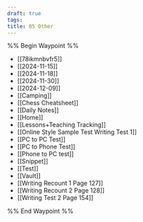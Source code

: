 ```yaml
---
draft: true
tags: 
title: 05 Other
---
```


%% Begin Waypoint %%

- [[78ikmnbvfr5]]
- [[2024-11-15]]
- [[2024-11-18]]
- [[2024-11-30]]
- [[2024-12-09]]
- [[Camping]]
- [[Chess Cheatsheet]]
- [[Daily Notes]]
- [[Home]]
- [[Lessons+Teaching Tracking]]
- [[Online Style Sample Test Writing Test 1]]
- [[PC to PC Test]]
- [[PC to Phone Test]]
- [[Phone to PC test]]
- [[Snippet]]
- [[Test]]
- [[Vault]]
- [[Writing Recount 1 Page 127]]
- [[Writing Recount 2 Page 128]]
- [[Writing Test 2 Page 154]]

%% End Waypoint %%
